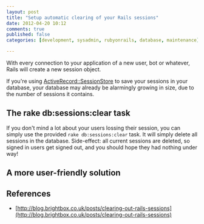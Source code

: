 ```yaml
---
layout: post
title: "Setup automatic clearing of your Rails sessions"
date: 2012-04-20 10:12
comments: true
published: false
categories: [development, sysadmin, rubyonrails, database, maintenance]

---
```

With every connection to your application of a new user, bot or whatever, Rails will create a new session object.

If you're using [ActiveRecord::SessionStore](http://api.rubyonrails.org/classes/ActiveRecord/SessionStore.html) to save your sessions in your database, your database may already be alarmingly growing in size, due to the number of sessions it contains.

## The rake db:sessions:clear task

If you don't mind a lot about your users lossing their session, you can simply use the provided `rake db:sessions:clear` task. It will simply delete all sessions in the database. Side-effect: all current sessions are deleted, so signed in users get signed out, and you should hope they had nothing under way!

## A more user-friendly solution


## References

* [http://blog.brightbox.co.uk/posts/clearing-out-rails-sessions](http://blog.brightbox.co.uk/posts/clearing-out-rails-sessions)